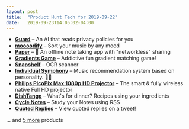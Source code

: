 ```yaml
---
layout: post
title:  "Product Hunt Tech for 2019-09-22"
date:   2019-09-23T14:05:02-04:00
---
```


* **[Guard](https://www.producthunt.com/posts/guard?utm_campaign=producthunt-api&utm_medium=api&utm_source=Application%3A+Daily+Digest+RSS+%28ID%3A+3202%29)** – An AI that reads privacy policies for you
* **[moooodify](https://www.producthunt.com/posts/moooodify?utm_campaign=producthunt-api&utm_medium=api&utm_source=Application%3A+Daily+Digest+RSS+%28ID%3A+3202%29)** – Sort your music by any mood
* **[Paper](https://www.producthunt.com/posts/paper-6?utm_campaign=producthunt-api&utm_medium=api&utm_source=Application%3A+Daily+Digest+RSS+%28ID%3A+3202%29)** – 🚀 An offline note taking app with "networkless" sharing
* **[Gradients Game](https://www.producthunt.com/posts/gradients-game?utm_campaign=producthunt-api&utm_medium=api&utm_source=Application%3A+Daily+Digest+RSS+%28ID%3A+3202%29)** – Addictive fun gradient matching game!
* **[Snapshelf](https://www.producthunt.com/posts/snapshelf?utm_campaign=producthunt-api&utm_medium=api&utm_source=Application%3A+Daily+Digest+RSS+%28ID%3A+3202%29)** – OCR scanner
* **[Individual Symphony](https://www.producthunt.com/posts/individual-symphony?utm_campaign=producthunt-api&utm_medium=api&utm_source=Application%3A+Daily+Digest+RSS+%28ID%3A+3202%29)** – Music recommendation system based on personality. 👩‍🎤
* **[Philips PicoPix Max 1080p HD Projector](https://www.producthunt.com/posts/philips-picopix-max-1080p-hd-projector?utm_campaign=producthunt-api&utm_medium=api&utm_source=Application%3A+Daily+Digest+RSS+%28ID%3A+3202%29)** – The smart & fully wireless native Full HD projector
* **[DishTango](https://www.producthunt.com/posts/dishtango?utm_campaign=producthunt-api&utm_medium=api&utm_source=Application%3A+Daily+Digest+RSS+%28ID%3A+3202%29)** – What's for dinner? Recipes using your ingredients
* **[Cycle Notes](https://www.producthunt.com/posts/cycle-notes?utm_campaign=producthunt-api&utm_medium=api&utm_source=Application%3A+Daily+Digest+RSS+%28ID%3A+3202%29)** – Study your Notes using RSS
* **[Quoted Replies](https://www.producthunt.com/posts/quoted-replies-1?utm_campaign=producthunt-api&utm_medium=api&utm_source=Application%3A+Daily+Digest+RSS+%28ID%3A+3202%29)** – View quoted replies on a tweet!

… and [5 more](https://www.producthunt.com/tech) products